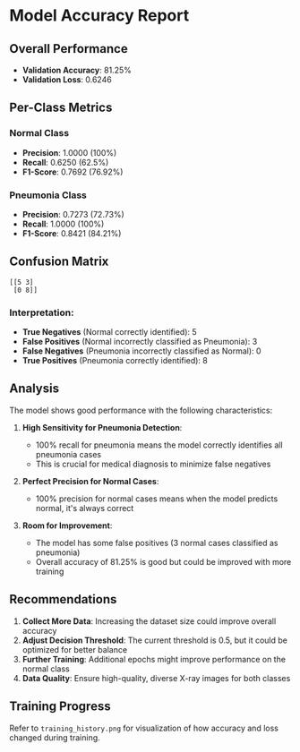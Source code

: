 # Model Accuracy Report

## Overall Performance
- **Validation Accuracy**: 81.25%
- **Validation Loss**: 0.6246

## Per-Class Metrics

### Normal Class
- **Precision**: 1.0000 (100%)
- **Recall**: 0.6250 (62.5%)
- **F1-Score**: 0.7692 (76.92%)

### Pneumonia Class
- **Precision**: 0.7273 (72.73%)
- **Recall**: 1.0000 (100%)
- **F1-Score**: 0.8421 (84.21%)

## Confusion Matrix
```
[[5 3]
 [0 8]]
```

### Interpretation:
- **True Negatives** (Normal correctly identified): 5
- **False Positives** (Normal incorrectly classified as Pneumonia): 3
- **False Negatives** (Pneumonia incorrectly classified as Normal): 0
- **True Positives** (Pneumonia correctly identified): 8

## Analysis

The model shows good performance with the following characteristics:

1. **High Sensitivity for Pneumonia Detection**: 
   - 100% recall for pneumonia means the model correctly identifies all pneumonia cases
   - This is crucial for medical diagnosis to minimize false negatives

2. **Perfect Precision for Normal Cases**:
   - 100% precision for normal cases means when the model predicts normal, it's always correct

3. **Room for Improvement**:
   - The model has some false positives (3 normal cases classified as pneumonia)
   - Overall accuracy of 81.25% is good but could be improved with more training

## Recommendations

1. **Collect More Data**: Increasing the dataset size could improve overall accuracy
2. **Adjust Decision Threshold**: The current threshold is 0.5, but it could be optimized for better balance
3. **Further Training**: Additional epochs might improve performance on the normal class
4. **Data Quality**: Ensure high-quality, diverse X-ray images for both classes

## Training Progress

Refer to `training_history.png` for visualization of how accuracy and loss changed during training.